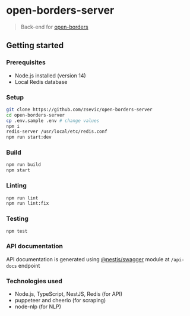 # open-borders-server

> Back-end for [open-borders](https://github.com/zsevic/open-borders)

## Getting started

### Prerequisites

- Node.js installed (version 14)
- Local Redis database

### Setup

```bash
git clone https://github.com/zsevic/open-borders-server
cd open-borders-server
cp .env.sample .env # change values
npm i
redis-server /usr/local/etc/redis.conf
npm run start:dev
```

### Build

```bash
npm run build
npm start
```

### Linting

```bash
npm run lint
npm run lint:fix
```

### Testing

```bash
npm test
```

### API documentation

API documentation is generated using [@nestjs/swagger](https://www.npmjs.com/package/@nestjs/swagger) module at `/api-docs` endpoint

### Technologies used

- Node.js, TypeScript, NestJS, Redis (for API)
- puppeteer and cheerio (for scraping)
- node-nlp (for NLP)
